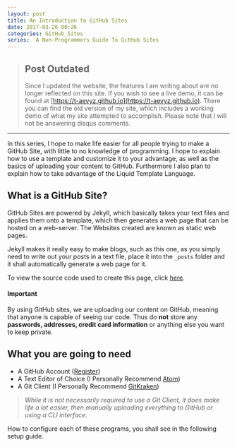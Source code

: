 ```yaml
---
layout: post
title: An Introduction to GitHub Sites
date: 2017-03-26 00:26
categories: GitHub_Sites
series:  A Non-Programmers Guide To GitHub Sites
---
```


> ## Post Outdated 
>Since I updated the website, the features I am writing about are no longer reflected on this site. If you wish to see a live demo, it can be found at [https://t-aevyz.github.io](https://t-aevyz.github.io). There you can find the old version of my site, which includes a working demo of what my site attempted to accomplish. Please note that I will not be answering disqus comments.

---

In this series, I hope to make life easier for all people trying to make a GitHub Site, with little to no knowledge of programming. I hope to explain how to use a template and customize it to your advantage, as well as the basics of uploading your content to GitHub. Furthermore I also plan to explain how to take advantage of the Liquid Template Language.  


## What is a GitHub Site?
GitHub Sites are powered by Jekyll, which basically takes your text files and applies them onto a template, which then generates a web page that can be hosted on a web-server. The Websites created are known as static web pages.

Jekyll makes it really easy to make blogs, such as this one, as you simply need to write out your posts in a text file, place it into the `_posts` folder and it shall automatically generate a web page for it.

To view the source code used to create this page, click [here](https://raw.githubusercontent.com/Aevyz/aevyz.github.io/master/_posts/_posts/2017-03-25-GS-For-Non-Programmers.md).

#### Important
By using GitHub sites, we are uploading our content on GitHub, meaning that anyone is capable of seeing our code. Thus do **not** store any **passwords, addresses, credit card information** or anything else you want to keep private.

## What you are going to need
* A GitHub Account ([Register](https://github.com/join?source=header-home))
* A Text Editor of Choice (I Personally Recommend [Atom](https://atom.io/))
* A Git Client (I Personally Recommend [GitKraken](https://www.gitkraken.com/))


>_While it is not necessarily required to use a Git Client, it does make life a lot easier, then manually uploading everything to GitHub or using a CLI interface._

How to configure each of these programs, you shall see in the following setup guide.
